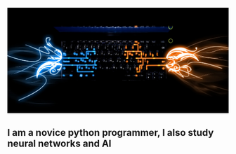 [![Heder](https://github.com/SS342/SS342/blob/main/assets/1.jpg)](https://vk.com/ss_sospeed)

## I am a novice python programmer, I also study neural networks and AI

